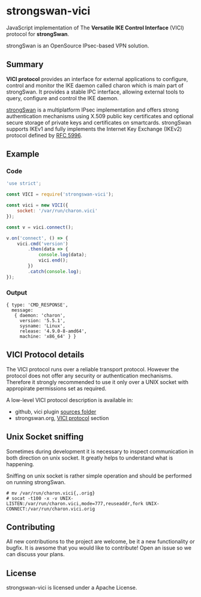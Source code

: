 # strongswan-vici

JavaScript implementation of The **Versatile IKE Control Interface** (VICI) protocol for **strongSwan**.

strongSwan is an OpenSource IPsec-based VPN solution.

## Summary

**VICI protocol** provides an interface for external applications to configure, control and monitor the IKE daemon called charon which is main part of strongSwan. It provides a stable IPC interface, allowing external tools to query, configure and control the IKE daemon.

[strongSwan](https://www.strongswan.org/) is a multiplatform IPsec implementation and offers strong authentication mechanisms using X.509 public key certificates and optional secure storage of private keys and certificates on smartcards. strongSwan supports IKEv1 and fully implements the Internet Key Exchange (IKEv2) protocol defined by [RFC 5996](https://tools.ietf.org/html/rfc5996).

## Example

### Code

```js
'use strict';

const VICI = require('strongswan-vici');

const vici = new VICI({
    socket: '/var/run/charon.vici'
});

const v = vici.connect();

v.on('connect', () => {
    vici.cmd('version')
        .then(data => {
            console.log(data);
            vici.end();
        })
        .catch(console.log);
});

```

### Output
```
{ type: 'CMD_RESPONSE',
  message:
   { daemon: 'charon',
     version: '5.5.1',
     sysname: 'Linux',
     release: '4.9.0-8-amd64',
     machine: 'x86_64' } }
```

## VICI Protocol details

The VICI protocol runs over a reliable transport protocol. However the protocol does not offer any security or authentication mechanisms. Therefore it strongly recommended to use it only over a UNIX socket with appropirate permissions set as required.

A low-level VICI protocol description is available in:

* github, vici plugin [sources folder](https://github.com/strongswan/strongswan/tree/57447015db828832e0e141dcdab7fbf61f828851/src/libcharon/plugins/vici)
* strongswan.org, [VICI protocol](https://www.strongswan.org/apidoc/md_src_libcharon_plugins_vici_README.html) section

## Unix Socket sniffing

Sometimes during development it is necessary to inspect communication in both direction on unix socket. It greatly helps to understand what is happening.

Sniffing on unix socket is rather simple operation and should be performed on running strongSwan.

```
# mv /var/run/charon.vici{,.orig}
# socat -t100 -x -v UNIX-LISTEN:/var/run/charon.vici,mode=777,reuseaddr,fork UNIX-CONNECT:/var/run/charon.vici.orig
```

## Contributing

All new contributions to the project are welcome, be it a new functionality or bugfix. It is awsome that you would like to contribute! Open an issue so we can discuss your plans.

## License

strongswan-vici is licensed under a Apache License.
